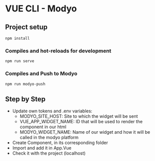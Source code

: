 # VUE CLI - Modyo

## Project setup
```
npm install
```

### Compiles and hot-reloads for development
```
npm run serve
```

### Compiles and Push to Modyo
```
npm run modyo-push
```

## Step by Step
* Update own tokens and .env variables:
    * MODYO_SITE_HOST: Site to which the widget will be sent
    * VUE_APP_WIDGET_NAME: ID that will be used to render the component in our html
    * MODYO_WIDGET_NAME: Name of our widget and how it will be called in the modyo platform
* Create Component, in its corresponding folder
* Import and add it in App.Vue
* Check it with the project (localhost)